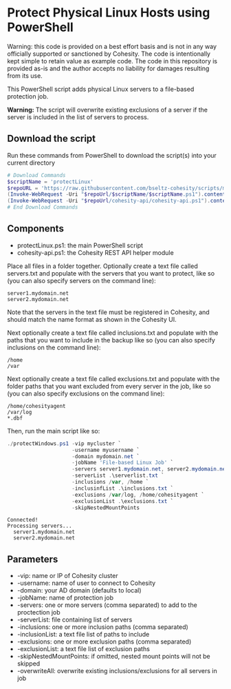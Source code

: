 # Protect Physical Linux Hosts using PowerShell

Warning: this code is provided on a best effort basis and is not in any way officially supported or sanctioned by Cohesity. The code is intentionally kept simple to retain value as example code. The code in this repository is provided as-is and the author accepts no liability for damages resulting from its use.

This PowerShell script adds physical Linux servers to a file-based protection job.

**Warning:** The script will overwrite existing exclusions of a server if the server is included in the list of servers to process.

## Download the script

Run these commands from PowerShell to download the script(s) into your current directory

```powershell
# Download Commands
$scriptName = 'protectLinux'
$repoURL = 'https://raw.githubusercontent.com/bseltz-cohesity/scripts/master/powershell'
(Invoke-WebRequest -Uri "$repoUrl/$scriptName/$scriptName.ps1").content | Out-File "$scriptName.ps1"; (Get-Content "$scriptName.ps1") | Set-Content "$scriptName.ps1"
(Invoke-WebRequest -Uri "$repoUrl/cohesity-api/cohesity-api.ps1").content | Out-File cohesity-api.ps1; (Get-Content cohesity-api.ps1) | Set-Content cohesity-api.ps1
# End Download Commands
```

## Components

* protectLinux.ps1: the main PowerShell script
* cohesity-api.ps1: the Cohesity REST API helper module

Place all files in a folder together. Optionally create a text file called servers.txt and populate with the servers that you want to protect, like so (you can also specify servers on the command line):

```text
server1.mydomain.net
server2.mydomain.net
```

Note that the servers in the text file must be registered in Cohesity, and should match the name format as shown in the Cohesity UI.

Next optionally create a text file called inclusions.txt and populate with the paths that you want to include in the backup like so (you can also specify inclusions on the command line):

```text
/home
/var
```

Next optionally create a text file called exclusions.txt and populate with the folder paths that you want excluded from every server in the job, like so (you can also specify exclusions on the command line):

```text
/home/cohesityagent
/var/log
*.dbf
```

Then, run the main script like so:

```powershell
./protectWindows.ps1 -vip mycluster `
                     -username myusername `
                     -domain mydomain.net `
                     -jobName 'File-based Linux Job' `
                     -servers server1.mydomain.net, server2.mydomain.net `
                     -serverList .\serverlist.txt `
                     -inclusions /var, /home `
                     -inclusinfList .\inclusions.txt `
                     -exclusions /var/log, /home/cohesityagent `
                     -exclusionList .\exclusions.txt `
                     -skipNestedMountPoints
```

```text
Connected!
Processing servers...
  server1.mydomain.net
  server2.mydomain.net
```

## Parameters

* -vip: name or IP of Cohesity cluster
* -username: name of user to connect to Cohesity
* -domain: your AD domain (defaults to local)
* -jobName: name of protection job
* -servers: one or more servers (comma separated) to add to the proctection job
* -serverList: file containing list of servers
* -inclusions: one or more inclusion paths (comma separated)
* -inclusionList: a text file list of paths to include
* -exclusions: one or more exclusion paths (comma separated)
* -exclusionList: a text file list of exclusion paths
* -skipNestedMountPoints: if omitted, nested mount points will not be skipped
* -overwriteAll: overwrite existing inclusions/exclusions for all servers in job
